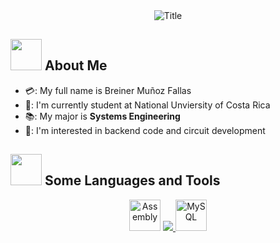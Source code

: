 <div align="center">
  <img src="https://readme-typing-svg.herokuapp.com?font=Architects+Daughter&color=%2338C2FF&size=50&center=true&vCenter=true&height=60&width=600&lines=Heyyy!+I'm+Tien+Huynh+%3C3;TN+is+me!!!;Welcome+to+my+profile!" alt="Title"></img>
</div>


## <img src="https://raw.githubusercontent.com/nixin72/nixin72/master/wave.gif" width="50px"></img> About Me

- 💳: My full name is Breiner Muñoz Fallas
- 🏫: I'm currently student at National Unviersity of Costa Rica
- 📚: My major is **Systems Engineering**
- 🧐: I'm interested in backend code and circuit development
  
## <img src="https://media2.giphy.com/media/QssGEmpkyEOhBCb7e1/giphy.gif?cid=ecf05e47a0n3gi1bfqntqmob8g9aid1oyj2wr3ds3mg700bl&rid=giphy.gif" width="50px"> Some Languages and Tools
<p align="center">
    <img src="https://cdn.jsdelivr.net/gh/devicons/devicon/icons/assembly/assembly-original.svg" width="50px" alt="Assembly" />
  <a href="https://skillicons.dev">
    <img src="https://skillicons.dev/icons?i=java,cpp,css,idea,vscode," />    
  <img src="https://cdn.jsdelivr.net/gh/devicons/devicon/icons/mysql/mysql-original-wordmark.svg" width="50px" alt="MySQL" />
  </a>
</p>
